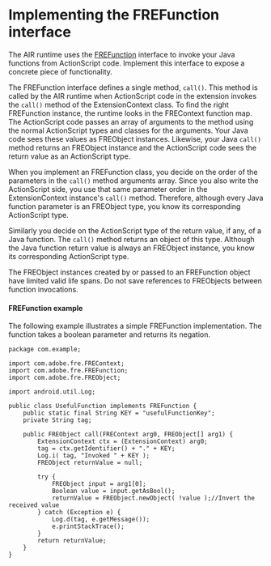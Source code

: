 # Implementing the FREFunction interface

The AIR runtime uses the
[FREFunction](../android-java-api-reference/interfaces/frefunction.md) interface
to invoke your Java functions from ActionScript code. Implement this interface
to expose a concrete piece of functionality.

The FREFunction interface defines a single method, `call()`. This method is
called by the AIR runtime when ActionScript code in the extension invokes the
`call()` method of the ExtensionContext class. To find the right FREFunction
instance, the runtime looks in the FREContext function map. The ActionScript
code passes an array of arguments to the method using the normal ActionScript
types and classes for the arguments. Your Java code sees these values as
FREObject instances. Likewise, your Java `call()` method returns an FREObject
instance and the ActionScript code sees the return value as an ActionScript
type.

When you implement an FREFunction class, you decide on the order of the
parameters in the `call()` method arguments array. Since you also write the
ActionScript side, you use that same parameter order in the ExtensionContext
instance's `call()` method. Therefore, although every Java function parameter is
an FREObject type, you know its corresponding ActionScript type.

Similarly you decide on the ActionScript type of the return value, if any, of a
Java function. The `call()` method returns an object of this type. Although the
Java function return value is always an FREObject instance, you know its
corresponding ActionScript type.

The FREObject instances created by or passed to an FREFunction object have
limited valid life spans. Do not save references to FREObjects between function
invocations.

#### FREFunction example

The following example illustrates a simple FREFunction implementation. The
function takes a boolean parameter and returns its negation.

    package com.example;

    import com.adobe.fre.FREContext;
    import com.adobe.fre.FREFunction;
    import com.adobe.fre.FREObject;

    import android.util.Log;

    public class UsefulFunction implements FREFunction {
        public static final String KEY = "usefulFunctionKey";
        private String tag;

        public FREObject call(FREContext arg0, FREObject[] arg1) {
            ExtensionContext ctx = (ExtensionContext) arg0;
            tag = ctx.getIdentifier() + "." + KEY;
            Log.i( tag, "Invoked " + KEY );
            FREObject returnValue = null;

            try {
                FREObject input = arg1[0];
                Boolean value = input.getAsBool();
                returnValue = FREObject.newObject( !value );//Invert the received value
            } catch (Exception e) {
                Log.d(tag, e.getMessage());
                e.printStackTrace();
            }
            return returnValue;
        }
    }
